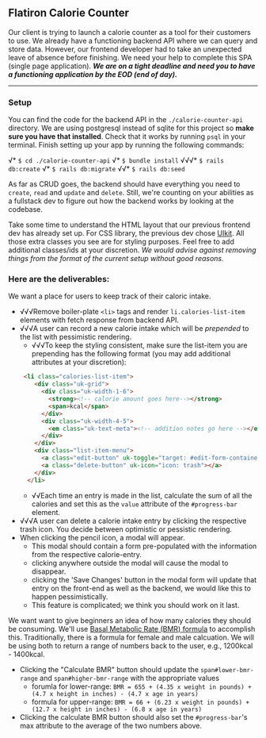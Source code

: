 ## Flatiron Calorie Counter
Our client is trying to launch a calorie counter as a tool for their customers to use. We already have a functioning backend API where we can query and store data. However, our frontend developer had to take an unexpected leave of absence before finishing. We need your help to complete this SPA (single page application). **_We are on a tight deadline and need you to have a functioning application by the EOD (end of day)._**

---

### Setup
You can find the code for the backend API in the `./calorie-counter-api` directory. We are using postgresql instead of sqlite for this project so **make sure you have that installed**. Check that it works by running `psql` in your terminal. 
Finish setting up your app by running the following commands:

√* `$ cd ./calorie-counter-api`
√* `$ bundle install`
√√√* `$ rails db:create`
√* `$ rails db:migrate`
√√* `$ rails db:seed`

As far as CRUD goes, the backend should have everything you need to `create`, `read` and `update` and `delete`. Still, we're counting on your abilities as a fullstack dev to figure out how the backend works by looking at the codebase.

Take some time to understand the HTML layout that our previous frontend dev has already set up. For CSS library, the previous dev chose [UIkit](https://getuikit.com/). All those extra classes you see are for styling purposes. Feel free to add additional classes/ids at your discretion. *We would advise against removing things from the format of the current setup without good reasons.*



### Here are the deliverables:
We want a place for users to keep track of their caloric intake.
* √√√Remove boiler-plate `<li>` tags and render `li.calories-list-item` elements with fetch response from backend API.
* √√√A user can record a new calorie intake which will be *prepended* to the list with pessimistic rendering.
  * √√√To keep the styling consistent, make sure the list-item you are prepending has the following format (you may add additional attributes at your discretion):
  ```html
   <li class="calories-list-item">
      <div class="uk-grid">
        <div class="uk-width-1-6">
          <strong><!-- calorie amount goes here--></strong>
          <span>kcal</span>
        </div>
        <div class="uk-width-4-5">
          <em class="uk-text-meta"><!-- addition notes go here --></em>
        </div>
      </div>
      <div class="list-item-menu">
        <a class="edit-button" uk-toggle="target: #edit-form-container" uk-icon="icon: pencil"></a>
        <a class="delete-button" uk-icon="icon: trash"></a>
      </div>
    </li>
  ```
  * √√Each time an entry is made in the list, calculate the sum of all the calories and set this as the `value` attribute of the `#progress-bar` element.
* √√√A user can delete a calorie intake entry by clicking the respective trash icon. You decide between optimistic or pessistic rendering.
* When clicking the pencil icon, a modal will appear.
  * This modal should contain a form pre-populated with the information from the respective calorie-entry.
  * clicking anywhere outside the modal will cause the modal to disappear.
  * clicking the 'Save Changes' button in the modal form will update that entry on the front-end as well as the backend, we would like this to happen pessimistically.
  * This feature is complicated; we think you should work on it last.

We want want to give beginners an idea of how many calories they should be consuming. We'll use [Basal Metabolic Rate (BMR) formula](https://www.active.com/fitness/calculators/bmr) to accomplish this. Traditionally, there is a formula for female and male calcuation. We will be using both to return a range of numbers back to the user, e.g., 1200kcal - 1400kcal.
* Clicking the "Calculate BMR" button should update the `span#lower-bmr-range` and `span#higher-bmr-range` with the appropriate values
  * forumla for lower-range: `BMR = 655 + (4.35 x weight in pounds) + (4.7 x height in inches) - (4.7 x age in years)`
  * formula for upper-range: `BMR = 66 + (6.23 x weight in pounds) + (12.7 x height in inches) - (6.8 x age in years)`
* Clicking the calculate BMR button should also set the `#progress-bar`'s max attribute to the average of the two numbers above.


